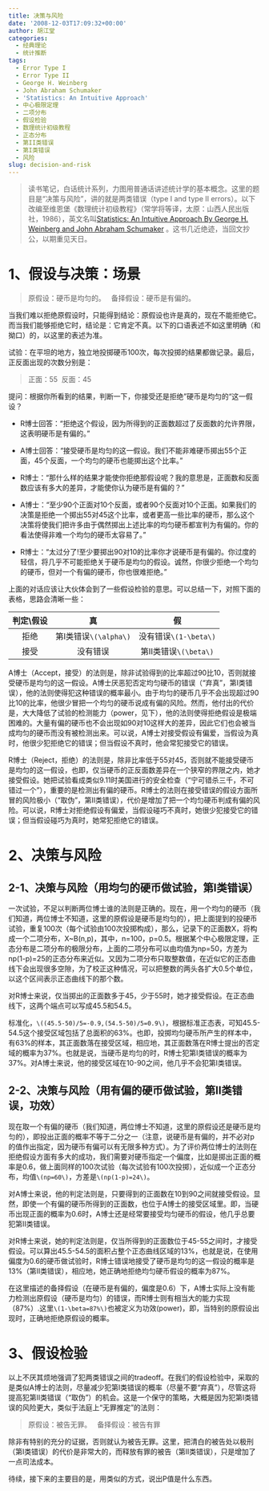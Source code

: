 ```yaml
---
title: 决策与风险
date: '2008-12-03T17:09:32+00:00'
author: 胡江堂
categories:
  - 经典理论
  - 统计推断
tags:
  - Error Type I
  - Error Type II
  - George H. Weinberg
  - John Abraham Schumaker
  - 'Statistics: An Intuitive Approach'
  - 中心极限定理
  - 二项分布
  - 假设检验
  - 数理统计初级教程
  - 正态分布
  - 第II类错误
  - 第I类错误
  - 风险
slug: decision-and-risk
---
```


>读书笔记，白话统计系列，力图用普通话讲述统计学的基本概念。这里的题目是“决策与风险”，讲的就是两类错误（type I and type II errors）。以下改编至维恩堡《数理统计初级教程》（常学将等译，太原：山西人民出版社，1986），英文名叫[Statistics: An Intuitive Approach By George H. Weinberg and John Abraham Schumaker](http://books.google.com/books?id=x95dAAAAIAAJ&q=Statistics:+An+Intuitive+Approach&dq=Statistics:+An+Intuitive+Approach&ei=6Ug2SenRGIyYyASdoLDxAg&pgis=1) 。这书几近绝迹，当回文抄公，以期重见天日。

<!--more-->

# 1、假设与决策：场景

> 原假设：硬币是均匀的。   备择假设：硬币是有偏的。

当我们难以拒绝原假设时，只能得到结论：原假设也许是真的，现在不能拒绝它。而当我们能够拒绝它时，结论是：它肯定不真。以下的口语表述不如这里明确（和拗口）的，以这里的表述为准。

试验：在平坦的地方，独立地投掷硬币100次，每次投掷的结果都做记录。最后，正反面出现的次数分别是：

> 正面：55  反面：45

提问：根据你所看到的结果，判断一下，你接受还是拒绝”硬币是均匀的“这一假设？

- R博士回答：“拒绝这个假设，因为所得到的正面数超过了反面数的允许界限，这表明硬币是有偏的。”

- A博士回答：“接受硬币是均匀的这一假设。我们不能非难硬币掷出55个正面，45个反面，一个均匀的硬币也能掷出这个比率。”

- R博士：“那什么样的结果才能使你拒绝那假设呢？我的意思是，正面数和反面数应该有多大的差异，才能使你认为硬币是有偏的？”

- A博士：“至少90个正面对10个反面，或者90个反面对10个正面。如果我们的决策是拒绝一个掷出55对45这个比率，或者更高一些比率的硬币，那么这个决策将使我们把许多由于偶然掷出上述比率的均匀硬币都宣判为有偏的。你的看法使得非难一个均匀的硬币太容易了。”

- R博士：“太过分了!至少要掷出90对10的比率你才说硬币是有偏的。你过度的轻信，将几乎不可能拒绝关于硬币是均匀的假设。诚然，你很少拒绝一个均匀的硬币，但对一个有偏的硬币，你也很难拒绝。”

上面的对话应该让大伙体会到了一些假设检验的意思。可以总结一下，对照下面的表格，思路会清晰一些：

|判定\假设      |真         |假          |
|:------------:|:---------:|:----------:|
|拒绝           |第I类错误`\(\alpha\)` |没有错误`\(1-\beta\)`  |
|接受           |没有错误   |第II类错误`\(\beta\)`  |

A博士（Accept，接受）的法则是，除非试验得到的比率超过90比10，否则就接受硬币是均匀的这一假设。A博士厌恶犯否定均匀硬币的错误（“弃真”，第I类错误），他的法则使得犯这种错误的概率最小。由于均匀的硬币几乎不会出现超过90比10的比率，他很少冒把一个均匀的硬币说成有偏的风险。然而，他付出的代价是，大大降低了试验的检测能力（power，见下），他的法则使得拒绝假设是极端困难的。大量有偏的硬币也不会出现如90对10这样大的差异，因此它们也会被当成均匀的硬币而没有被检测出来。可以说，A博士对接受假设有偏爱，当假设为真时，他很少犯拒绝它的错误；但当假设不真时，他会常犯接受它的错误。

R博士（Reject，拒绝）的法则是，除非比率低于55对45，否则就不能接受硬币是均匀的这一假设，也即，仅当硬币的正反面数差异在一个狭窄的界限之内，她才接受假设。她把试验看成类似9.11时美国进行的安全检查（“宁可错杀三千，不可错过一个”），重要的是检测出有偏的硬币。R博士的法则在接受错误的假设方面所冒的风险极小（“取伪”，第II类错误），代价是增加了把一个均匀硬币判成有偏的风险。可以说，R博士对拒绝假设有偏爱，当假设碰巧不真时，她很少犯接受它的错误；但当假设碰巧为真时，她常犯拒绝它的错误。

# 2、决策与风险
## 2-1、决策与风险（用均匀的硬币做试验，第I类错误）

一次试验，不足以判断两位博士谁的法则是正确的。现在，用一个均匀的硬币（我们知道，两位博士不知道，这里的原假设是硬币是均匀的），把上面提到的投硬币试验，重复100次（每个试验由100次投掷构成），那么，记录下的正面数X，将构成一个二项分布，X~B(n,p)，其中，n=100，p=0.5。根据某个中心极限定理，正态分布是二项分布的极限分布，上面的二项分布可以由均值为np=50，方差为np(1-p)=25的正态分布来近似。又因为二项分布只取整数值，在近似它的正态曲线下会出现很多空隙，为了校正这种情况，可以把整数的两头各扩大0.5个单位，以这个区间表示正态曲线下的那个数。

对R博士来说，仅当掷出的正面数多于45，少于55时，她才接受假设。在正态曲线下，这两个端点可以写成45.5和54.5。

标准化，`\((45.5-50)/5=-0.9,(54.5-50)/5=0.9\)`，根据标准正态表，可知45.5-54.5这个接受区域包括了总面积的63%。也即，投掷均匀硬币所产生的样本中，有63%的样本，其正面数落在接受区域，相应地，其正面数落在R博士提出的否定域的概率为37%。也就是说，当硬币是均匀的时，R博士犯第I类错误的概率为37%。对A博士来说，他的接受区域在10-90之间，他几乎不会犯第I类错误。

## 2-2、决策与风险（用有偏的硬币做试验，第II类错误，功效）

现在取一个有偏的硬币（我们知道，两位博士不知道，这里的原假设还是硬币是均匀的），即投出正面的概率不等于二分之一（注意，说硬币是有偏的，并不必对p的值作出指定，因为硬币有偏可以有无限多种方式）。为了评价两位博士的法则在拒绝假设方面有多大的成功，我们需要对硬币指定一个偏度，比如是掷出正面的概率是0.6，做上面同样的100次试验（每次试验有100次投掷），近似成一个正态分布，均值`\(np=60\)`，方差是`\(np(1-p)=24\)`。

对A博士来说，他的判定法则是，只要得到的正面数在10到90之间就接受假设。显然，即使一个有偏的硬币所得到的正面数，也位于A博士的接受区域里。即，当硬币出现正面的概率为0.6时，A博士还是经常要接受均匀硬币的假设，他几乎总要犯第II类错误。

对R博士来说，她的判定法则是，仅当所得到的正面数位于45-55之间时，才接受假设。可以算出45.5-54.5的面积占整个正态曲线区域的13%，也就是说，在使用偏度为0.6的硬币做试验时，R博士错误地接受了硬币是均匀的这一假设的概率是13%（第II类错误），相应地，她正确地拒绝均匀硬币假设的概率为87%。

在这里描述的备择假设（在硬币是有偏的，偏度是0.6）下，A博士实际上没有能力检测出原假设（硬币是均匀）的错误，而R博士则有相当大的能力实现（87%）.这里`\(1-\beta=87%\)`也被定义为功效(power)，即，当特别的原假设出现时，正确地拒绝原假设的概率。

# 3、假设检验

以上不厌其烦地强调了犯两类错误之间的tradeoff。在我们的假设检验中，采取的是类似A博士的法则，尽量减少犯第I类错误的概率（尽量不要“弃真”），尽管这将提高犯第II类错误（“取伪”）的机会。这是一个保守的策略，大概是因为犯第I类错误的风险更大，类似于法庭上“无罪推定”的法则：

> 原假设：被告无罪。   备择假设：被告有罪

除非有特别的充分的证据，否则就认为被告无罪。这里，把清白的被告处以极刑（第I类错误）的代价是非常大的，而释放有罪的被告（第II类错误），只是增加了一点司法成本。

待续，接下来的主要目的是，用类似的方式，说出P值是什么东西。
